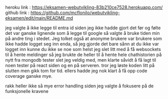 heroku link : https://eksamen-webutvikling-83b210ce7528.herokuapp.com/
github link : https://github.com/mcflonilo/webutvikling-eksamen/edit/main/README.md

jeg valgte å ikke legge til entra id siden jeg ikke hadde gjort det før og følte det var ganske lignende som å legge til google så valgte å bruke tiden min på andre ting i stedet.
Jeg tolket også at anonyme brukere var brukere som ikke hadde logget seg inn enda, så jeg gjorde det bare sånn at du ikke var logget inn kunne du ikke se noe som helst
jeg slet litt med å få websockets til å hente meldinger så jeg brukte de heller til å hente hele chathistorien på nytt fra mongodb
tester slet jeg veldig med, men klarte såvidt å få lagt til noen tester på react siden og en på serveren. tror jeg løste koden litt på slutten men gikk tom for tid. ellers hadde jeg nok klart å få opp code coverage ganske mye.

rakk heller ikke så mye error handling siden jeg valgte å fokusere på de funksjonelle kravene
